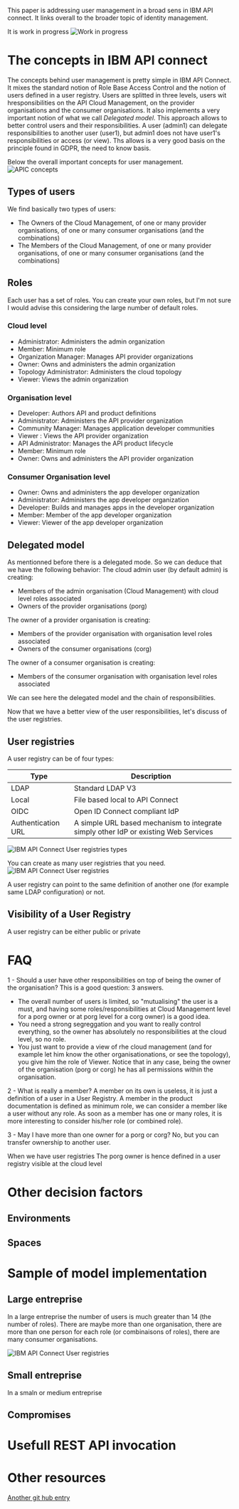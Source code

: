 This paper is addressing user management in a broad sens in IBM API connect. It links overall to the broader topic of identity management.

It is work in progress
![Work in progress](./images/work-in-progress.jpg "Work in progress")

# The concepts in IBM API connect
The concepts behind user management is pretty simple in IBM API Connect.
It mixes the standard notion of Role Base Access Control and the notion of users defined in a user registry.
Users are splitted in three levels, users wit hresponsibilities on the API Cloud Management, on the provider organisations and the consumer organisations.
It also implements a very important notion of what we call *Delegated model*. This approach allows to better control users and their responsibilities. A user (admin1) can delegate responsibilities to another user (user1), but admin1 does not have user1's responsibilities or access (or view). Ths allows is a very good basis on the principle found in GDPR, the need to know basis.

Below the overall important concepts for user management.
![APIC concepts](./images/apic-concepts.png "APIC concepts")

## Types of users
We find basically two types of users:
* The Owners of the Cloud Management, of one or many provider organisations, of one or many consumer organisations (and the combinations)
* The Members of the Cloud Management, of one or many provider organisations, of one or many consumer organisations (and the combinations)

## Roles
Each user has a set of roles. 
You can create your own roles, but I'm not sure I would advise this considering the large number of default roles.

### Cloud level
* Administrator: Administers the admin organization
* Member: Minimum role
* Organization Manager: Manages API provider organizations
* Owner: Owns and administers the admin organization
* Topology Administrator: Administers the cloud topology
* Viewer: Views the admin organization
### Organisation level
* Developer: Authors API and product definitions
* Administrator: Administers the API provider organization
* Community Manager: Manages application developer communities
* Viewer : Views the API provider organization
* API Administrator: Manages the API product lifecycle
* Member: Minimum role
* Owner: Owns and administers the API provider organization
### Consumer Organisation level
* Owner: Owns and administers the app developer organization
* Administrator: Administers the app developer organization
* Developer: Builds and manages apps in the developer organization
* Member: Member of the app developer organization
* Viewer: Viewer of the app developer organization

## Delegated model
As mentionned before there is a delegated mode. So we can deduce that we have the following behavior:
The cloud admin user (by default admin) is creating:
* Members of the admin organisation (Cloud Management) with cloud level roles associated
* Owners of the provider organisations (porg)

The owner of a provider organisation is creating:
* Members of the provider organisation with organisation level roles associated
* Owners of the consumer organisations (corg)

The owner of a consumer organisation is creating:
* Members of the consumer organisation with organisation level roles associated

We can see here the delegated model and the chain of responsibilities.


Now that we have a better view of the user responsibilities, let's discuss of the user registries.

## User registries
A user registry can be of four types: 

| Type               | Description                                                                         |
|--------------------|-------------------------------------------------------------------------------------|
| LDAP               | Standard LDAP V3                                                                    |
| Local              | File based local to API Connect                                                     |
| OIDC               | Open ID Connect compliant IdP                                                       |
| Authentication URL | A simple URL based mechanism to integrate simply other IdP or existing Web Services |

![IBM API Connect User registries types](./images/UR-types.png "IBM API Connect User registries types")

You can create as many user registries that you need.
![IBM API Connect User registries](./images/apic-registries.png "IBM API Connect User registries")

A user registry can point to the same definition of another one (for example same LDAP configuration) or not.

## Visibility of a User Registry

A user registry can be either public or private

# FAQ
1 - Should a user have other responsibilities on top of being the owner of the organisation?
This is a good question: 3 answers.
* The overall number of users is limited, so "mutualising" the user is a must, and having some roles/responsibilities at Cloud Management level for a porg owner or at porg level for a corg owner)  is a good idea. 
* You need a strong segreggation and you want to really control everything, so the owner has absolutely no responsibilities at the cloud level, so no role.
* You just want to provide a view of rhe cloud management (and for example let him know the other organisationations, or see the topology), you give him the role of Viewer.
Notice that in any case, being the owner of the organisation (porg or corg) he has all permissions within the organisation.

2 - What is really a member?
A member on its own is useless, it is just a definition of a user in a User Registry. A member in the product documentation is defined as minimum role, we can consider a member like a user without any role.
As soon as a member has one or many roles, it is more interesting to consider his/her role (or combined role).

3 - May I have more than one owner for a porg or corg?
No, but you can transfer ownership to another user.

When we have user registries 
The porg owner is hence defined in a user registry visible at the cloud level


# Other decision factors
## Environments
## Spaces


# Sample of model implementation

## Large entreprise
In a large entreprise the number of users is much greater than 14 (the number of roles). There are maybe more than one organisation, there are more than one person for each role (or combinaisons of roles), there are many consumer organisations.

![IBM API Connect User registries](./images/sample-user-definitions.png "IBM API Connect User registries")


## Small entreprise
In a smaln or medium entreprise 

## Compromises

# Usefull REST API invocation


# Other resources
[Another git hub entry](https://github.com/ADesprets/bluemix-labs/blob/master/Lab%20API%20-%20Manage%20your%20APIs%20with%20API%20Connect/README-V10.md#table-of-content "A reference document I wrote")
